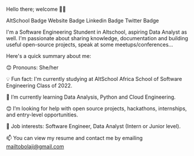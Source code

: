 Hello there; welcome 👋🏾

AltSchool Badge Website Badge Linkedin Badge Twitter Badge

I'm a Software Engineering Stundent in Altschool, aspiring Data Analyst as well. I'm passionate about sharing knowledge, documentation and building useful open-source projects, speak at some meetups/conferences...

Here's a quick summary about me:

😊 Pronouns: She/her

💡 Fun fact: I'm currently studying at AltSchool Africa School of Software Engineering Class of 2022.

🌱 I’m currently learning Data Analysis, Python and Cloud Engineering.

😊 I’m looking for help with open source projects, hackathons, internships, and entry-level opportunities.

💼 Job interests: Software Engineer, Data Analyst (Intern or Junior level).

📫 You can view my resume and contact me by emailing mailtobolaji@gmail.com

